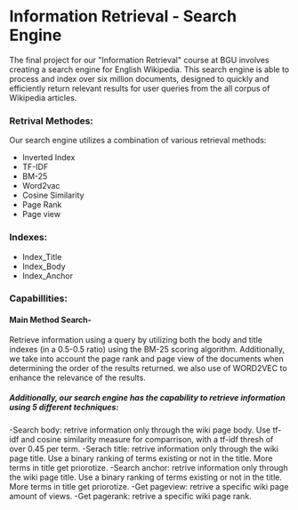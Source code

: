 # Information Retrieval - Search Engine
The final project for our "Information Retrieval" course at BGU involves creating a search engine for English Wikipedia. This search engine is able to process and index over six million documents, designed to quickly and efficiently return relevant results for user queries from the all corpus of Wikipedia articles.

### Retrival Methodes:
Our search engine utilizes a combination of various retrieval methods:
- Inverted Index
- TF-IDF
- BM-25
- Word2vac
- Cosine Similarity
- Page Rank
- Page view

### Indexes:
- Index_Title
- Index_Body
- Index_Anchor

### Capabillities:
#### Main Method Search-
Retrieve information using a query by utilizing both the body and title indexes (in a 0.5-0.5 ratio) using the BM-25 scoring algorithm. Additionally, we take into account the page rank and page view of the documents when determining the order of the results returned. we also use of WORD2VEC to enhance the relevance of the results.

##### Additionally, our search engine has the capability to retrieve information using 5 different techniques:

-Search body: retrive information only through the wiki page body. Use tf-idf and cosine similarity measure for comparrison, with a tf-idf thresh of over 0.45 per term.
-Serach title: retrive information only through the wiki page title. Use a binary ranking of terms existing or not in the title. More terms in title get priorotize.
-Search anchor: retrive information only through the wiki page title. Use a binary ranking of terms existing or not in the title. More terms in title get priorotize.
-Get pageview: retrive a specific wiki page amount of views.
-Get pagerank: retrive a specific wiki page rank.





